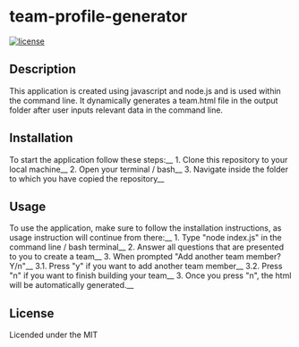 # team-profile-generator

  [![license](https://img.shields.io/badge/License-MIT-brightgreen.svg)](https://choosealicense.com/licenses/mit/)

  ## Description
  This application is created using javascript and node.js and is used within the command line. It dynamically generates a team.html file in the output folder after user inputs relevant data in the command line.

  ## Installation
  To start the application follow these steps:__
    1. Clone this repository to your local machine__
    2. Open your terminal / bash__
    3. Navigate inside the folder to which you have copied the repository__

  ## Usage
  To use the application, make sure to follow the installation instructions, as usage instruction will continue from there:__
    1. Type "node index.js" in the command line / bash terminal__
    2. Answer all questions that are presented to you to create a team__
    3. When prompted "Add another team member? Y/n"__
        3.1. Press "y" if you want to add another team member__
        3.2. Press "n" if you want to finish building your team__
    3. Once you press "n", the html will be automatically generated.__

  ## License
  Licended under the MIT